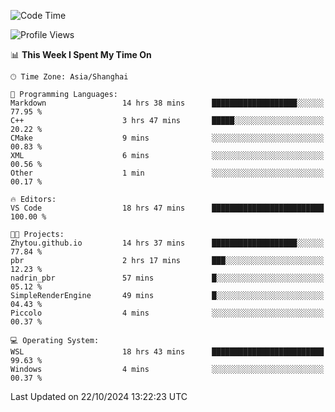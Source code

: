 <!--START_SECTION:waka-->
![Code Time](http://img.shields.io/badge/Code%20Time-2%2C064%20hrs%2018%20mins-blue)

![Profile Views](http://img.shields.io/badge/Profile%20Views-0-blue)

📊 **This Week I Spent My Time On** 

```text
🕑︎ Time Zone: Asia/Shanghai

💬 Programming Languages: 
Markdown                 14 hrs 38 mins      ███████████████████░░░░░░   77.95 % 
C++                      3 hrs 47 mins       █████░░░░░░░░░░░░░░░░░░░░   20.22 % 
CMake                    9 mins              ░░░░░░░░░░░░░░░░░░░░░░░░░   00.83 % 
XML                      6 mins              ░░░░░░░░░░░░░░░░░░░░░░░░░   00.56 % 
Other                    1 min               ░░░░░░░░░░░░░░░░░░░░░░░░░   00.17 % 

🔥 Editors: 
VS Code                  18 hrs 47 mins      █████████████████████████   100.00 % 

🐱‍💻 Projects: 
Zhytou.github.io         14 hrs 37 mins      ███████████████████░░░░░░   77.84 % 
pbr                      2 hrs 17 mins       ███░░░░░░░░░░░░░░░░░░░░░░   12.23 % 
nadrin_pbr               57 mins             █░░░░░░░░░░░░░░░░░░░░░░░░   05.12 % 
SimpleRenderEngine       49 mins             █░░░░░░░░░░░░░░░░░░░░░░░░   04.43 % 
Piccolo                  4 mins              ░░░░░░░░░░░░░░░░░░░░░░░░░   00.37 % 

💻 Operating System: 
WSL                      18 hrs 43 mins      █████████████████████████   99.63 % 
Windows                  4 mins              ░░░░░░░░░░░░░░░░░░░░░░░░░   00.37 % 
```


 Last Updated on 22/10/2024 13:22:23 UTC
<!--END_SECTION:waka-->